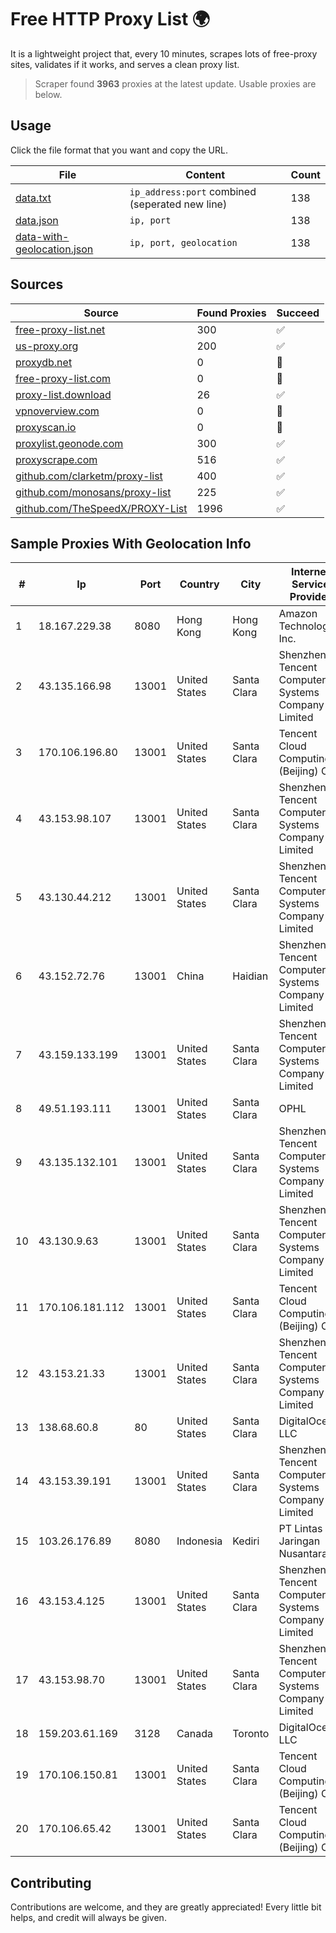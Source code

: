 
# Free HTTP Proxy List 🌍

It is a lightweight project that, every 10 minutes, scrapes lots of free-proxy sites, validates if it works, and serves a clean proxy list.


> Scraper found **3963** proxies at the latest update. Usable proxies are below.

## Usage

Click the file format that you want and copy the URL.


|File|Content|Count|
|----|-------|-----|
|[data.txt](https://raw.githubusercontent.com/themiralay/Proxy-List-World/master/data.txt)|`ip_address:port` combined (seperated new line)|138|
|[data.json](https://raw.githubusercontent.com/themiralay/Proxy-List-World/master/data.json)|`ip, port`|138|
|[data-with-geolocation.json](https://raw.githubusercontent.com/themiralay/Proxy-List-World/master/data-with-geolocation.json)|`ip, port, geolocation`|138|

## Sources

|Source|Found Proxies|Succeed|
|------|-------------|-------|
|[free-proxy-list.net](https://free-proxy-list.net)|300|✅|
|[us-proxy.org](https://www.us-proxy.org)|200|✅|
|[proxydb.net](http://proxydb.net)|0|🚫|
|[free-proxy-list.com](https://free-proxy-list.com/?page=&port=&type%5B%5D=http&type%5B%5D=https&up_time=0&search=Search)|0|🚫|
|[proxy-list.download](https://www.proxy-list.download/HTTP)|26|✅|
|[vpnoverview.com](https://vpnoverview.com/privacy/anonymous-browsing/free-proxy-servers)|0|🚫|
|[proxyscan.io](https://www.proxyscan.io)|0|🚫|
|[proxylist.geonode.com](https://proxylist.geonode.com/api/proxy-list?limit=300&page=1&sort_by=lastChecked&sort_type=desc&protocols=http,https)|300|✅|
|[proxyscrape.com](https://api.proxyscrape.com/v2/?request=displayproxies&protocol=http&timeout=10000&country=all&ssl=all&anonymity=all)|516|✅|
|[github.com/clarketm/proxy-list](https://raw.githubusercontent.com/clarketm/proxy-list/master/proxy-list-raw.txt)|400|✅|
|[github.com/monosans/proxy-list](https://raw.githubusercontent.com/monosans/proxy-list/main/proxies/http.txt)|225|✅|
|[github.com/TheSpeedX/PROXY-List](https://raw.githubusercontent.com/TheSpeedX/PROXY-List/master/http.txt)|1996|✅|


## Sample Proxies With Geolocation Info

|#|Ip|Port|Country|City|Internet Service Provider|
|-|--|----|-------|----|-------------------------|
|1|18.167.229.38|8080|Hong Kong|Hong Kong|Amazon Technologies Inc.|
|2|43.135.166.98|13001|United States|Santa Clara|Shenzhen Tencent Computer Systems Company Limited|
|3|170.106.196.80|13001|United States|Santa Clara|Tencent Cloud Computing (Beijing) Co|
|4|43.153.98.107|13001|United States|Santa Clara|Shenzhen Tencent Computer Systems Company Limited|
|5|43.130.44.212|13001|United States|Santa Clara|Shenzhen Tencent Computer Systems Company Limited|
|6|43.152.72.76|13001|China|Haidian|Shenzhen Tencent Computer Systems Company Limited|
|7|43.159.133.199|13001|United States|Santa Clara|Shenzhen Tencent Computer Systems Company Limited|
|8|49.51.193.111|13001|United States|Santa Clara|OPHL|
|9|43.135.132.101|13001|United States|Santa Clara|Shenzhen Tencent Computer Systems Company Limited|
|10|43.130.9.63|13001|United States|Santa Clara|Shenzhen Tencent Computer Systems Company Limited|
|11|170.106.181.112|13001|United States|Santa Clara|Tencent Cloud Computing (Beijing) Co|
|12|43.153.21.33|13001|United States|Santa Clara|Shenzhen Tencent Computer Systems Company Limited|
|13|138.68.60.8|80|United States|Santa Clara|DigitalOcean, LLC|
|14|43.153.39.191|13001|United States|Santa Clara|Shenzhen Tencent Computer Systems Company Limited|
|15|103.26.176.89|8080|Indonesia|Kediri|PT Lintas Jaringan Nusantara|
|16|43.153.4.125|13001|United States|Santa Clara|Shenzhen Tencent Computer Systems Company Limited|
|17|43.153.98.70|13001|United States|Santa Clara|Shenzhen Tencent Computer Systems Company Limited|
|18|159.203.61.169|3128|Canada|Toronto|DigitalOcean, LLC|
|19|170.106.150.81|13001|United States|Santa Clara|Tencent Cloud Computing (Beijing) Co|
|20|170.106.65.42|13001|United States|Santa Clara|Tencent Cloud Computing (Beijing) Co|



## Contributing

Contributions are welcome, and they are greatly appreciated! Every
little bit helps, and credit will always be given.

